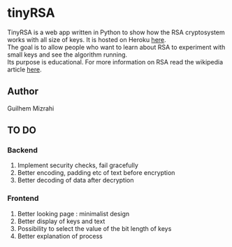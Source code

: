 # tinyRSA
TinyRSA is a web app written in Python to show how the RSA cryptosystem works with all size of keys. It is hosted on Heroku [here](https://tinyrsa.herokuapp.com/).  
The goal is to allow people who want to learn about RSA to experiment with small keys and see the algorithm running.  
Its purpose is educational. For more information on RSA read the wikipedia article [here](https://en.wikipedia.org/wiki/RSA_%28cryptosystem%29).

## Author

Guilhem Mizrahi

## TO DO
### Backend
1. Implement security checks, fail gracefully
2. Better encoding, padding etc of text before encryption
3. Better decoding of data after decryption
### Frontend
1. Better looking page : minimalist design
2. Better display of keys and text
3. Possibility to select the value of the bit length of keys
4. Better explanation of process

